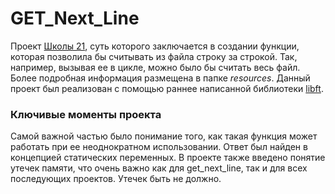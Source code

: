 # GET_Next_Line
Проект [Школы 21](https://21-school.ru/), cуть которого заключается в создании функции, которая позволила бы считывать из файла строку за строкой. Так, например, вызывая ее в цикле, можно было бы считать весь файл. Более подробная информация размещена в папке *resources*. Данный проект был реализован с помощью раннее написанной библиотеки [libft](https://github.com/G4S-LA/libft).

### Ключивые моменты проекта
Самой важной частью было понимание того, как такая функция может работать при ее неоднократном использовании. Ответ был найден в концепцией статических переменных.
В проекте также введено понятие утечек памяти, что очень важно как для get_next_line, так и для всех последующих проектов. Утечек быть не должно.
